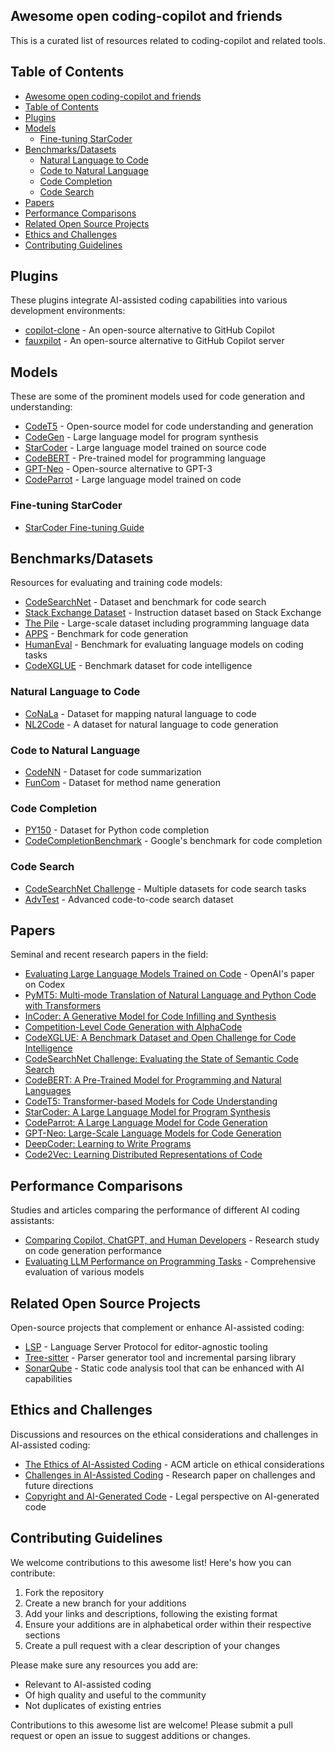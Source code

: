 
## Awesome open coding-copilot and friends

This is a curated list of resources related to coding-copilot and related tools.

## Table of Contents

- [Awesome open coding-copilot and friends](#awesome-open-coding-copilot-and-friends)
- [Table of Contents](#table-of-contents)
- [Plugins](#plugins)
- [Models](#models)
  - [Fine-tuning StarCoder](#fine-tuning-starcoder)
- [Benchmarks/Datasets](#benchmarksdatasets)
  - [Natural Language to Code](#natural-language-to-code)
  - [Code to Natural Language](#code-to-natural-language)
  - [Code Completion](#code-completion)
  - [Code Search](#code-search)
- [Papers](#papers)
- [Performance Comparisons](#performance-comparisons)
- [Related Open Source Projects](#related-open-source-projects)
- [Ethics and Challenges](#ethics-and-challenges)
- [Contributing Guidelines](#contributing-guidelines)


## Plugins

These plugins integrate AI-assisted coding capabilities into various development environments:

- [copilot-clone](https://github.com/hieunc229/copilot-clone) - An open-source alternative to GitHub Copilot
- [fauxpilot](https://github.com/fauxpilot/fauxpilot) - An open-source alternative to GitHub Copilot server

## Models

These are some of the prominent models used for code generation and understanding:


- [CodeT5](https://github.com/salesforce/CodeT5) - Open-source model for code understanding and generation
- [CodeGen](https://github.com/salesforce/CodeGen) - Large language model for program synthesis
- [StarCoder](https://huggingface.co/blog/starcoder) - Large language model trained on source code
- [CodeBERT](https://github.com/microsoft/CodeBERT) - Pre-trained model for programming language
- [GPT-Neo](https://github.com/EleutherAI/gpt-neo) - Open-source alternative to GPT-3
- [CodeParrot](https://huggingface.co/codeparrot) - Large language model trained on code

### Fine-tuning StarCoder
- [StarCoder Fine-tuning Guide](https://github.com/bigcode-project/starcoder/tree/main?tab=readme-ov-file#fine-tuning)


## Benchmarks/Datasets

Resources for evaluating and training code models:

- [CodeSearchNet](https://github.com/github/CodeSearchNet) - Dataset and benchmark for code search
- [Stack Exchange Dataset](https://huggingface.co/datasets/ArmelR/stack-exchange-instruction) - Instruction dataset based on Stack Exchange
- [The Pile](https://pile.eleuther.ai/) - Large-scale dataset including programming language data
- [APPS](https://github.com/hendrycks/apps) - Benchmark for code generation
- [HumanEval](https://github.com/openai/human-eval) - Benchmark for evaluating language models on coding tasks
- [CodeXGLUE](https://github.com/microsoft/CodeXGLUE) - Benchmark dataset for code intelligence

### Natural Language to Code
- [CoNaLa](https://conala-corpus.github.io/) - Dataset for mapping natural language to code
- [NL2Code](https://github.com/neulab/nl2code) - A dataset for natural language to code generation

### Code to Natural Language
- [CodeNN](https://github.com/sriniiyer/codenn) - Dataset for code summarization
- [FunCom](https://github.com/LethargicLeprechaun/FunCom) - Dataset for method name generation

### Code Completion
- [PY150](https://www.sri.inf.ethz.ch/py150) - Dataset for Python code completion
- [CodeCompletionBenchmark](https://github.com/google-research/google-research/tree/master/CodeCompletionBenchmark) - Google's benchmark for code completion

### Code Search
- [CodeSearchNet Challenge](https://github.com/github/CodeSearchNet#datasets) - Multiple datasets for code search tasks
- [AdvTest](https://github.com/microsoft/CodeXGLUE/tree/main/Code-Code/AdvTest) - Advanced code-to-code search dataset




## Papers

Seminal and recent research papers in the field:

- [Evaluating Large Language Models Trained on Code](https://arxiv.org/abs/2107.03374) - OpenAI's paper on Codex
- [PyMT5: Multi-mode Translation of Natural Language and Python Code with Transformers](https://arxiv.org/abs/2010.03150)
- [InCoder: A Generative Model for Code Infilling and Synthesis](https://arxiv.org/abs/2204.05999)
- [Competition-Level Code Generation with AlphaCode](https://arxiv.org/abs/2203.07814)
- [CodeXGLUE: A Benchmark Dataset and Open Challenge for Code Intelligence](https://arxiv.org/abs/2102.04664)
- [CodeSearchNet Challenge: Evaluating the State of Semantic Code Search](https://arxiv.org/abs/1909.09436)
- [CodeBERT: A Pre-Trained Model for Programming and Natural Languages](https://arxiv.org/abs/2002.08155)
- [CodeT5: Transformer-based Models for Code Understanding](https://arxiv.org/abs/2102.04664)
- [StarCoder: A Large Language Model for Program Synthesis](https://arxiv.org/abs/2202.08397)
- [CodeParrot: A Large Language Model for Code Generation](https://arxiv.org/abs/2202.08397)
- [GPT-Neo: Large-Scale Language Models for Code Generation](https://arxiv.org/abs/2202.08397)
- [DeepCoder: Learning to Write Programs](https://arxiv.org/abs/1611.01989)
- [Code2Vec: Learning Distributed Representations of Code](https://arxiv.org/abs/1803.09473)


## Performance Comparisons

Studies and articles comparing the performance of different AI coding assistants:

- [Comparing Copilot, ChatGPT, and Human Developers](https://arxiv.org/abs/2307.08908) - Research study on code generation performance
- [Evaluating LLM Performance on Programming Tasks](https://arxiv.org/abs/2305.18323) - Comprehensive evaluation of various models

## Related Open Source Projects

Open-source projects that complement or enhance AI-assisted coding:

- [LSP](https://microsoft.github.io/language-server-protocol/) - Language Server Protocol for editor-agnostic tooling
- [Tree-sitter](https://tree-sitter.github.io/tree-sitter/) - Parser generator tool and incremental parsing library
- [SonarQube](https://www.sonarqube.org/) - Static code analysis tool that can be enhanced with AI capabilities


## Ethics and Challenges

Discussions and resources on the ethical considerations and challenges in AI-assisted coding:

- [The Ethics of AI-Assisted Coding](https://dl.acm.org/doi/10.1145/3635715) - ACM article on ethical considerations
- [Challenges in AI-Assisted Coding](https://arxiv.org/abs/2402.04141) - Research paper on challenges and future directions
- [Copyright and AI-Generated Code](https://arxiv.org/abs/2402.02333) - Legal perspective on AI-generated code



## Contributing Guidelines

We welcome contributions to this awesome list! Here's how you can contribute:

1. Fork the repository
2. Create a new branch for your additions
3. Add your links and descriptions, following the existing format
4. Ensure your additions are in alphabetical order within their respective sections
5. Create a pull request with a clear description of your changes

Please make sure any resources you add are:
- Relevant to AI-assisted coding
- Of high quality and useful to the community
- Not duplicates of existing entries

Contributions to this awesome list are welcome! Please submit a pull request or open an issue to suggest additions or changes.
